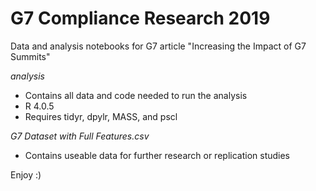 # G7 Compliance Research 2019
Data and analysis notebooks for G7 article "Increasing the Impact of G7 Summits"

*analysis*
- Contains all data and code needed to run the analysis
- R 4.0.5
- Requires tidyr, dpylr, MASS, and pscl

*G7 Dataset with Full Features.csv*
- Contains useable data for further research or replication studies

Enjoy :)
